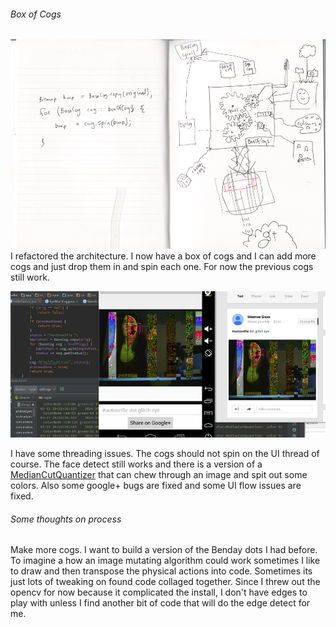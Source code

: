 ###### Box of Cogs
![wb2014-03-11-001](../project_images/wb2014-03-11-001.png?raw=true "wb2014-03-11-001")
I refactored the architecture. I now have a box of cogs and I can add more cogs and just drop them in and spin each one. For now the previous cogs still work.

![Screenshot from 2014-03-11 20-55-09](../project_images/Screenshot_from_2014-03-11_20-55-09.png?raw=true "Screenshot from 2014-03-11 20-55-09")

I have some threading issues. The cogs should not spin on the UI thread of course. The face detect still works and there is a version of a [MedianCutQuantizer](https://github.com/biometrics/imagingbook/blob/master/src/color/MedianCutQuantizer.java) that can chew through an image and spit out some colors. Also some google+ bugs are fixed and some UI flow issues are fixed.

###### Some thoughts on process
Make more cogs. I want to build a version of the Benday dots I had before. To imagine a how an image mutating algorithm could work sometimes I like to draw and then  transpose the physical actions into code. Sometimes its just lots of tweaking on found code collaged together. Since I threw out the opencv for now because it complicated the install, I don't have edges to play with unless I find another bit of code that will do the edge detect for me.


